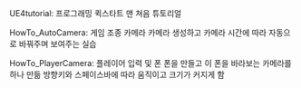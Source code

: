 UE4tutorial: 프로그래밍 퀵스타트
맨 쳐음 튜토리얼

HowTo_AutoCamera: 게임 조종 카메라
카메라 생성하고 카메라 시간에 따라 자동으로 바꿔주며 보여주는 실습

HowTo_PlayerCamera: 플레이어 입력 및 폰
폰을 만들고 이 폰을 바라보는 카메라를 하나 만듦
방향키와 스페이스바에 따라 움직이고 크기가 커지게 함